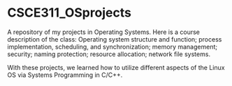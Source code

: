 # CSCE311_OSprojects
A repository of my projects in Operating Systems.
Here is a course description of the class:
Operating system structure and function; process implementation, scheduling, and synchronization; memory management; security; naming protection; resource allocation; network file systems.

With these projects, we learned how to utilize different aspects of the Linux OS via Systems Programming in C/C++.
